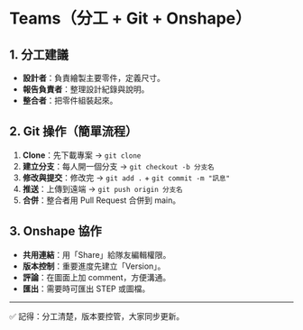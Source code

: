 # Teams（分工 + Git + Onshape）

## 1. 分工建議

* **設計者**：負責繪製主要零件，定義尺寸。
* **報告負責者**：整理設計紀錄與說明。
* **整合者**：把零件組裝起來。

## 2. Git 操作（簡單流程）

1. **Clone**：先下載專案 → `git clone`
2. **建立分支**：每人開一個分支 → `git checkout -b 分支名`
3. **修改與提交**：修改完 → `git add .` + `git commit -m "訊息"`
4. **推送**：上傳到遠端 → `git push origin 分支名`
5. **合併**：整合者用 Pull Request 合併到 main。

## 3. Onshape 協作

* **共用連結**：用「Share」給隊友編輯權限。
* **版本控制**：重要進度先建立「Version」。
* **評論**：在圖面上加 comment，方便溝通。
* **匯出**：需要時可匯出 STEP 或圖檔。

---

✅ 記得：分工清楚，版本要控管，大家同步更新。
